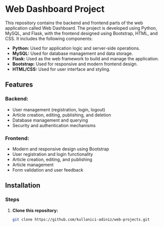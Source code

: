 # Web Dashboard Project

This repository contains the backend and frontend parts of the web application called Web Dashboard. The project is developed using Python, MySQL, and Flask, with the frontend designed using Bootstrap, HTML, and CSS. It includes the following components:

- **Python:** Used for application logic and server-side operations.
- **MySQL:** Used for database management and data storage.
- **Flask:** Used as the web framework to build and manage the application.
- **Bootstrap:** Used for responsive and modern frontend design.
- **HTML/CSS:** Used for user interface and styling.

## Features

### Backend:

- User management (registration, login, logout)
- Article creation, editing, publishing, and deletion
- Database management and querying
- Security and authentication mechanisms

### Frontend:

- Modern and responsive design using Bootstrap
- User registration and login functionality
- Article creation, editing, and publishing
- Article management
- Form validation and user feedback

## Installation

### Steps

1. **Clone this repository:**

   ```bash
   git clone https://github.com/kullanici-adiniz/web-projects.git